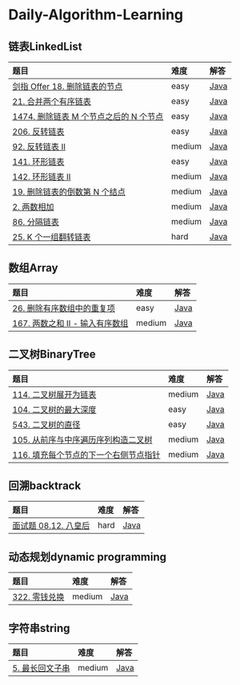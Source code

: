 # Daily-Algorithm-Learning
## 链表LinkedList
| 题目 | 难度 | 解答 |
| :---------- | :----------| :---------- |
| [剑指 Offer 18. 删除链表的节点](https://leetcode.cn/problems/shan-chu-lian-biao-de-jie-dian-lcof/description/) | easy | [Java](src/linkedlist/DeleteNodeInLinedList.java) |
| [21. 合并两个有序链表](https://leetcode.cn/problems/merge-two-sorted-lists/description/) | easy | [Java](src/linkedlist/MergeTwoSortedLists.java) |
| [1474. 删除链表 M 个节点之后的 N 个节点](https://leetcode.cn/problems/delete-n-nodes-after-m-nodes-of-a-linked-list/?envType=study-plan-v2&envId=premium-algo-100) | easy | [Java](src/linkedlist/DeleteNodesFromLinkedList.java) |
| [206. 反转链表](https://leetcode.cn/problems/reverse-linked-list/) | easy | [Java](src/linkedlist/ReverseLinkedList.java) |
| [92. 反转链表 II](https://leetcode.cn/problems/reverse-linked-list-ii/description/) | medium | [Java](src/linkedlist/ReverseLinkedListII.java) |
| [141. 环形链表](https://leetcode.cn/problems/linked-list-cycle/description/) | easy | [Java](src/linkedlist/LinkedListCycle.java) |
| [142. 环形链表 II](https://leetcode.cn/problems/linked-list-cycle-ii/) | medium | [Java](src/linkedlist/LinkedListCycleII.java) |
| [19. 删除链表的倒数第 N 个结点](https://leetcode.cn/problems/remove-nth-node-from-end-of-list/?envType=study-plan-v2&envId=top-interview-150) | medium | [Java](src/linkedlist/RemoveNthNodeFromEndOfList.java) |
| [2. 两数相加](https://leetcode.cn/problems/add-two-numbers/description/?envType=study-plan-v2&envId=top-interview-150) | medium | [Java](src/linkedlist/AddTwoNumbers.java) |
| [86. 分隔链表](https://leetcode.cn/problems/partition-list/) | medium | [Java](src/linkedlist/PartitionList.java) |
| [25. K 个一组翻转链表](https://leetcode.cn/problems/reverse-nodes-in-k-group/) | hard | [Java](src/linkedlist/ReverseKGroup.java) |

## 数组Array
| 题目 | 难度 | 解答 |
| :---------- | :----------| :---------- |
| [26. 删除有序数组中的重复项](https://leetcode.cn/problems/remove-duplicates-from-sorted-array/) | easy | [Java](src/array/RemoveDuplicatesFromSortedArray.java) |
| [167. 两数之和 II - 输入有序数组](https://leetcode.cn/problems/two-sum-ii-input-array-is-sorted/) | medium | [Java](src/array/TwoSumII.java) |


## 二叉树BinaryTree
| 题目 | 难度 | 解答 |
| :---------- | :----------| :---------- |
| [114. 二叉树展开为链表](https://leetcode.cn/problems/flatten-binary-tree-to-linked-list/description/) | medium | [Java](src/binarytree/FlattenBinaryTreeToLinedList.java) |
| [104. 二叉树的最大深度](https://leetcode.cn/problems/maximum-depth-of-binary-tree/description/) | easy | [Java](src/binarytree/MaximumDepthOfBinaryTree.java) |
| [543. 二叉树的直径](https://leetcode.cn/problems/diameter-of-binary-tree/) | easy | [Java](src/binarytree/DiameterOfBinaryTree.java) |
| [105. 从前序与中序遍历序列构造二叉树](https://leetcode.cn/problems/construct-binary-tree-from-preorder-and-inorder-traversal/) | medium | [Java](src/binarytree/ConstructBinaryTree.java) |
| [116. 填充每个节点的下一个右侧节点指针](https://leetcode.cn/problems/populating-next-right-pointers-in-each-node/description/) | medium | [Java](src/binarytree/PopulatingNextRightPointers.java) |

## 回溯backtrack
| 题目 | 难度 | 解答 |
| :---------- | :----------| :---------- |
| [面试题 08.12. 八皇后](https://leetcode.cn/problems/eight-queens-lcci/description/) | hard | [Java](src/backtrack/NQueens.java) |

## 动态规划dynamic programming
| 题目 | 难度 | 解答 |
| :---------- | :----------| :---------- |
| [322. 零钱兑换](https://leetcode.cn/problems/coin-change/description/) | medium | [Java](src/dynamicprogramming/CoinChange.java) |

## 字符串string
| 题目 | 难度 | 解答 |
| :---------- | :----------| :---------- |
| [5. 最长回文子串](https://leetcode.cn/problems/longest-palindromic-substring/) | medium | [Java](src/string/LongestPalindromicSubstring.java) |